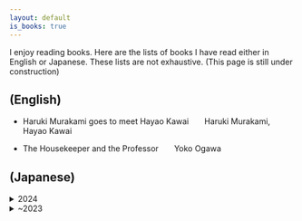 ```yaml
---
layout: default
is_books: true
---
```


I enjoy reading books. Here are the lists of books I have read either in English or Japanese. These lists are not exhaustive.
(This page is still under construction)

## (English)

* Haruki Murakami goes to meet Hayao Kawai &nbsp;&nbsp;&nbsp;&nbsp;&nbsp; Haruki Murakami, Hayao Kawai

* The Housekeeper and the Professor &nbsp;&nbsp;&nbsp;&nbsp;&nbsp;  Yoko Ogawa

## (Japanese)

<details>
  <summary>2024</summary>

  <ul>
    <li>管見妄語　失われた美風  &nbsp;&nbsp;&nbsp;&nbsp;   藤原正彦</li>
    <li>トムは真夜中の庭で  &nbsp;&nbsp;&nbsp;&nbsp;   フィリパ・ピアス、高杉一郎（訳）</li>
    <li>コンプレックス  &nbsp;&nbsp;&nbsp;&nbsp;   河合隼雄</li>
    <li>セラピスト  &nbsp;&nbsp;&nbsp;&nbsp;   最相葉月</li>
    <li>ラークライズ  &nbsp;&nbsp;&nbsp;&nbsp;   フローラ・トンプソン、石田英子（訳）</li>
    <li>季節のない街  &nbsp;&nbsp;&nbsp;&nbsp;   山本周五郎</li>
    <li>親愛なるレニー: レナード・バーンスタインと戦後日本の物語  &nbsp;&nbsp;&nbsp;&nbsp;   吉原真里</li>
    <li>社会的処方: 孤立という病を地域のつながりで治す方法  &nbsp;&nbsp;&nbsp;&nbsp;   西智弘（編著）</li>
  </ul>
</details>


<details>
  <summary>~2023</summary>
  
  <ul>
    <li>クマにあったらどうするか &nbsp;&nbsp;&nbsp;&nbsp; アイヌ民族最後の狩人 姉崎等</li>
    <li>英国貴族，領地を野生に戻す &nbsp;&nbsp;&nbsp;&nbsp; イザベラ・トゥリー， 三木直子（訳）</li>
    <li>「普通がいい」という病 &nbsp;&nbsp;&nbsp;&nbsp; 泉谷閑示</li>
    <li>あひる &nbsp;&nbsp;&nbsp;&nbsp; 今村夏子</li>
    <li>ぐうたら人間学 狐狸庵閑話 &nbsp;&nbsp;&nbsp;&nbsp; 遠藤周作</li>
    <li>気弱な精神科医のアメリカ奮闘記 &nbsp;&nbsp;&nbsp;&nbsp; 岡野憲一郎</li>
    <li>博士の愛した数式 &nbsp;&nbsp;&nbsp;&nbsp; 小川洋子</li>
    <li>わたしのマトカ &nbsp;&nbsp;&nbsp;&nbsp; 片桐はいり</li>
    <li>グアテマラの弟 &nbsp;&nbsp;&nbsp;&nbsp; 片桐はいり</li>
    <li>こころの処方箋 &nbsp;&nbsp;&nbsp;&nbsp; 河合隼雄</li>
    <li>神話と日本人の心 &nbsp;&nbsp;&nbsp;&nbsp; 河合隼雄</li>
    <li>村上春樹，河合隼雄に会いにいく &nbsp;&nbsp;&nbsp;&nbsp; 河合隼雄，村上春樹</li>
    <li>心の深みへ &nbsp;&nbsp;&nbsp;&nbsp; 河合隼雄，柳田邦男</li>
    <li>生きるとは，自分の物語をつくること &nbsp;&nbsp;&nbsp;&nbsp; 河合隼雄，小川洋子</li>
    <li>こころの声を聴く（河合隼雄対話集） &nbsp;&nbsp;&nbsp;&nbsp; 河合隼雄</li>
    <li>河合隼雄の読書人生――深層意識への道） &nbsp;&nbsp;&nbsp;&nbsp; 河合隼雄</li>
    <li>外来種のウソ・ホントを科学する &nbsp;&nbsp;&nbsp;&nbsp; ケン・トムソン，屋代通子（訳）</li>
    <li>たいのおかしら &nbsp;&nbsp;&nbsp;&nbsp; さくらももこ</li>
    <li>またたび &nbsp;&nbsp;&nbsp;&nbsp; さくらももこ</li>
    <li>おんぶにだっこ &nbsp;&nbsp;&nbsp;&nbsp; さくらももこ</li>
    <li>夜間飛行 &nbsp;&nbsp;&nbsp;&nbsp; サン・テグジュペリ　二木麻里（訳）</li>
    <li>これでおしまい &nbsp;&nbsp;&nbsp;&nbsp; 篠田桃紅</li>
    <li>ウィスコンシン渾身日記 &nbsp;&nbsp;&nbsp;&nbsp; 白井青子</li>
    <li>閉された言語・日本語の世界 &nbsp;&nbsp;&nbsp;&nbsp; 鈴木孝夫</li>
    <li>ガンジス河でバタフライ &nbsp;&nbsp;&nbsp;&nbsp; たかのてるこ</li>
    <li>西の魔女が死んだ &nbsp;&nbsp;&nbsp;&nbsp; 梨木香歩</li>
    <li>若き数学者のアメリカ &nbsp;&nbsp;&nbsp;&nbsp; 藤原正彦</li>
    <li>管見妄語　常識は凡人のもの &nbsp;&nbsp;&nbsp;&nbsp; 藤原正彦</li>
    <li>外来種は本当に悪者か?（新しい野生 THE NEW WILD） &nbsp;&nbsp;&nbsp;&nbsp; フレッド・ピアス， 藤井留美（訳）</li>
    <li>老人と海 &nbsp;&nbsp;&nbsp;&nbsp; ヘミングウェイ　高見浩（訳）</li>
    <li>旅をする木 &nbsp;&nbsp;&nbsp;&nbsp; 星野道夫</li>
    <li>長い旅の途上 &nbsp;&nbsp;&nbsp;&nbsp; 星野道夫</li>
    <li>火山のふもとで &nbsp;&nbsp;&nbsp;&nbsp; 松家仁之</li>
    <li>優雅なのかどうか、わからない &nbsp;&nbsp;&nbsp;&nbsp; 松家仁之</li>
    <li>光の犬 &nbsp;&nbsp;&nbsp;&nbsp; 松家仁之</li>
    <li>土を喰う日々 &nbsp;&nbsp;&nbsp;&nbsp; 水上勉</li>
    <li>のんのんばあとオレ &nbsp;&nbsp;&nbsp;&nbsp; 水木しげる</li>
    <li>父の詫び状 &nbsp;&nbsp;&nbsp;&nbsp; 向田邦子</li>
    <li>眠る盃 &nbsp;&nbsp;&nbsp;&nbsp; 向田邦子</li>
    <li>まちがったっていいじゃないか &nbsp;&nbsp;&nbsp;&nbsp; 森毅</li>
    <li>日日是好日 &nbsp;&nbsp;&nbsp;&nbsp; 森下典子</li>
    <li>走ることについて語るときに僕の語ること &nbsp;&nbsp;&nbsp;&nbsp; 村上春樹</li>
    <li>ラオスにいったい何があるというんですか？ &nbsp;&nbsp;&nbsp;&nbsp; 村上春樹</li>
    <li>時が滲む朝 &nbsp;&nbsp;&nbsp;&nbsp; 楊逸</li>
    <li>金魚生活 &nbsp;&nbsp;&nbsp;&nbsp; 楊逸</li>
    <li>表参道のセレブ犬とカバーニャ要塞の野良犬 &nbsp;&nbsp;&nbsp;&nbsp; 若林正恭</li>
  </ul>
</details>

